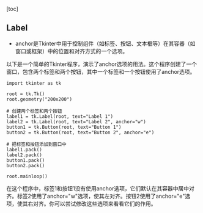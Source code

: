 [toc]

## Label

- anchor是Tkinter中用于控制组件（如标签、按钮、文本框等）在其容器（如窗口或框架）中的位置和对齐方式的一个选项。

以下是一个简单的Tkinter程序，演示了anchor选项的用法。这个程序创建了一个窗口，包含两个标签和两个按钮，其中一个标签和一个按钮使用了anchor选项。

```
import tkinter as tk

root = tk.Tk()
root.geometry("200x200")

# 创建两个标签和两个按钮
label1 = tk.Label(root, text="Label 1")
label2 = tk.Label(root, text="Label 2", anchor="w")
button1 = tk.Button(root, text="Button 1")
button2 = tk.Button(root, text="Button 2", anchor="e")

# 把标签和按钮添加到窗口中
label1.pack()
label2.pack()
button1.pack()
button2.pack()

root.mainloop()
```

在这个程序中，标签1和按钮1没有使用anchor选项，它们默认在其容器中居中对齐。标签2使用了anchor="w"选项，使其左对齐。按钮2使用了anchor="e"选项，使其右对齐。你可以尝试修改这些选项来看看它们的作用。